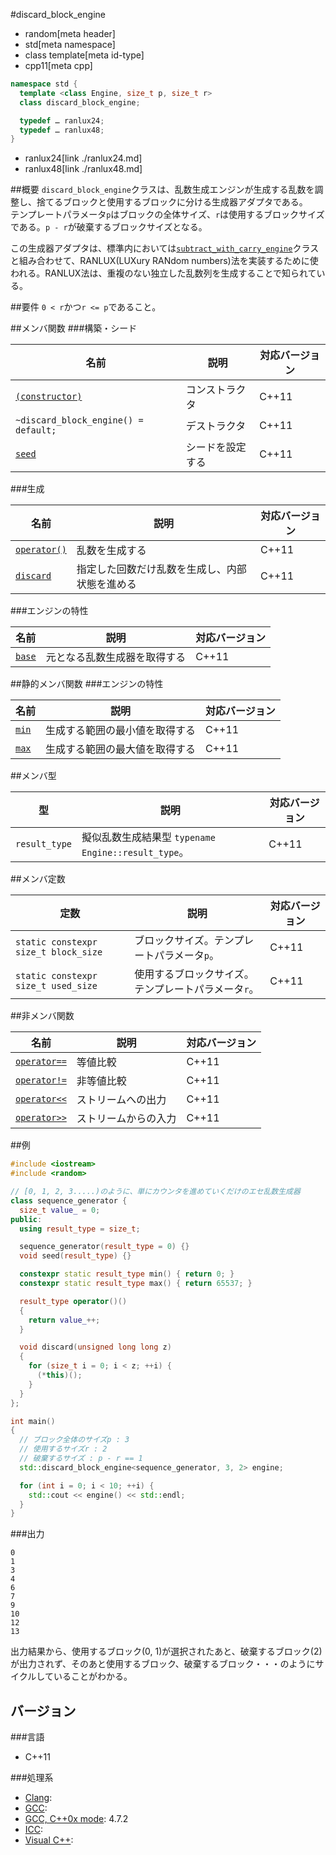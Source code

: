 #discard_block_engine
* random[meta header]
* std[meta namespace]
* class template[meta id-type]
* cpp11[meta cpp]

```cpp
namespace std {
  template <class Engine, size_t p, size_t r>
  class discard_block_engine;

  typedef … ranlux24;
  typedef … ranlux48;
}
```
* ranlux24[link ./ranlux24.md]
* ranlux48[link ./ranlux48.md]

##概要
`discard_block_engine`クラスは、乱数生成エンジンが生成する乱数を調整し、捨てるブロックと使用するブロックに分ける生成器アダプタである。  
テンプレートパラメータ`p`はブロックの全体サイズ、`r`は使用するブロックサイズである。`p - r`が破棄するブロックサイズとなる。  

この生成器アダプタは、標準内においては[`subtract_with_carry_engine`](./subtract_with_carry_engine.md)クラスと組み合わせて、RANLUX(LUXury RANdom numbers)法を実装するために使われる。RANLUX法は、重複のない独立した乱数列を生成することで知られている。


##要件
`0 < r`かつ`r <= p`であること。


##メンバ関数
###構築・シード

| 名前 | 説明 | 対応バージョン |
|-------------------------------------------------------------------|------------------|-------|
| [`(constructor)`](./discard_block_engine/op_constructor.md)       | コンストラクタ   | C++11 |
| `~discard_block_engine() = default;`                              | デストラクタ     | C++11 |
| [`seed`](./discard_block_engine/seed.md)                          | シードを設定する | C++11 |


###生成

| 名前 | 説明 | 対応バージョン |
|---------------------------------------------------|--------------------|-------|
| [`operator()`](./discard_block_engine/op_call.md) | 乱数を生成する | C++11 |
| [`discard`](./discard_block_engine/discard.md)    | 指定した回数だけ乱数を生成し、内部状態を進める | C++11 |


###エンジンの特性

| 名前 | 説明 | 対応バージョン |
|------------------------------------------|------------------------------|-------|
| [`base`](./discard_block_engine/base.md) | 元となる乱数生成器を取得する | C++11 |


##静的メンバ関数
###エンジンの特性

| 名前 | 説明 | 対応バージョン |
|----------------------------------------------|--------------------------------|-------|
| [`min`](./discard_block_engine/min.md) | 生成する範囲の最小値を取得する | C++11 |
| [`max`](./discard_block_engine/max.md) | 生成する範囲の最大値を取得する | C++11 |


##メンバ型

| 型 | 説明 | 対応バージョン |
|---------------|-------------------|-------|
| `result_type` | 擬似乱数生成結果型 `typename Engine::result_type`。 | C++11 |


##メンバ定数

| 定数 | 説明 | 対応バージョン |
|---------------|-------------------|-------|
| `static constexpr size_t block_size` | ブロックサイズ。テンプレートパラメータ`p`。 | C++11 |
| `static constexpr size_t used_size`  | 使用するブロックサイズ。テンプレートパラメータ`r`。 | C++11 |


##非メンバ関数

| 名前 | 説明 | 対応バージョン |
|--------------------------------------------------------------|----------------------|-------|
| [`operator==`](./discard_block_engine/op_equal.md)     | 等値比較             | C++11 |
| [`operator!=`](./discard_block_engine/op_not_equal.md) | 非等値比較           | C++11 |
| [`operator<<`](./discard_block_engine/op_ostream.md)   | ストリームへの出力   | C++11 |
| [`operator>>`](./discard_block_engine/op_istream.md)   | ストリームからの入力 | C++11 |


##例
```cpp
#include <iostream>
#include <random>

// [0, 1, 2, 3.....)のように、単にカウンタを進めていくだけのエセ乱数生成器
class sequence_generator {
  size_t value_ = 0;
public:
  using result_type = size_t;

  sequence_generator(result_type = 0) {}
  void seed(result_type) {}

  constexpr static result_type min() { return 0; }
  constexpr static result_type max() { return 65537; }

  result_type operator()()
  {
    return value_++;
  }

  void discard(unsigned long long z)
  {
    for (size_t i = 0; i < z; ++i) {
      (*this)();
    }
  }
};

int main()
{
  // ブロック全体のサイズp : 3
  // 使用するサイズr : 2
  // 破棄するサイズ : p - r == 1
  std::discard_block_engine<sequence_generator, 3, 2> engine;

  for (int i = 0; i < 10; ++i) {
    std::cout << engine() << std::endl;
  }
}
```

###出力
```
0
1
3
4
6
7
9
10
12
13
```

出力結果から、使用するブロック(0, 1)が選択されたあと、破棄するブロック(2)が出力されず、そのあと使用するブロック、破棄するブロック・・・のようにサイクルしていることがわかる。


## バージョン
###言語
- C++11

###処理系
- [Clang](/implementation.md#clang): 
- [GCC](/implementation.md#gcc): 
- [GCC, C++0x mode](/implementation.md#gcc): 4.7.2
- [ICC](/implementation.md#icc): 
- [Visual C++](/implementation.md#visual_cpp): 

